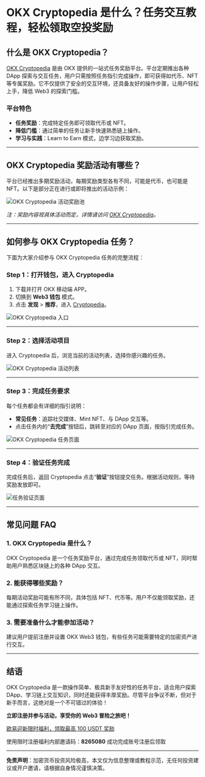 # OKX Cryptopedia 是什么？任务交互教程，轻松领取空投奖励



## 什么是 OKX Cryptopedia？

[OKX Cryptopedia](https://bit.ly/OKXe) 是由 OKX 提供的一站式任务奖励平台。平台定期推出各种 DApp 探索与交互任务，用户只需按照任务指引完成操作，即可获得如代币、NFT 等专属奖励。它不仅提供了安全的交互环境，还具备友好的操作步骤，让用户轻松上手，降低 Web3 的探索门槛。

### 平台特色
- **任务奖励**：完成特定任务即可领取代币或 NFT。
- **降低门槛**：通过简单的任务让新手快速熟悉链上操作。
- **学习与实践**：Learn to Earn 模式，边学习边获取奖励。

---

## OKX Cryptopedia 奖励活动有哪些？

平台已经推出多期奖励活动，每期奖励类型各有不同，可能是代币，也可能是 NFT。以下是部分正在进行或即将推出的活动示例：

![OKX Cryptopedia 活动奖励池](https://digitalyoming.com/wp-content/uploads/2023/11/OKX-Cryptopedia-tutorial-1.png)

*注：奖励内容视具体活动而定，详情请访问 [OKX Cryptopedia](https://bit.ly/OKXe)。*

---

## 如何参与 OKX Cryptopedia 任务？

下面为大家介绍参与 OKX Cryptopedia 任务的完整流程：

### **Step 1：打开钱包，进入 Cryptopedia**
1. 下载并打开 OKX 移动端 APP。
2. 切换到 **Web3 钱包** 模式。
3. 点击 **发现** > **推荐**，进入 [Cryptopedia](https://bit.ly/OKXe)。

![OKX Cryptopedia 入口](https://digitalyoming.com/wp-content/uploads/2023/11/OKX-Cryptopedia-tutorial-2.png)

---

### **Step 2：选择活动项目**
进入 Cryptopedia 后，浏览当前的活动列表，选择你感兴趣的任务。

![OKX Cryptopedia 活动列表](https://digitalyoming.com/wp-content/uploads/2023/11/OKX-Cryptopedia-tutorial-3.png)

---

### **Step 3：完成任务要求**
每个任务都会有详细的指引说明：
- **常见任务**：追踪社交媒体、Mint NFT、与 DApp 交互等。
- 点击任务内的“**去完成**”按钮后，跳转至对应的 DApp 页面，按指引完成任务。

![OKX Cryptopedia 任务页面](https://digitalyoming.com/wp-content/uploads/2023/11/OKX-Cryptopedia-tutorial-4.png)

---

### **Step 4：验证任务完成**
完成任务后，返回 Cryptopedia 点击“**验证**”按钮提交任务。根据活动规则，等待奖励发放即可。

![任务验证页面](https://digitalyoming.com/wp-content/uploads/2023/11/OKX-Cryptopedia-tutorial-5.png)

---

## 常见问题 FAQ

### **1. OKX Cryptopedia 是什么？**
OKX Cryptopedia 是一个任务奖励平台，通过完成任务领取代币或 NFT，同时帮助用户熟悉区块链上的各种 DApp 交互。

### **2. 能获得哪些奖励？**
每期活动奖励可能有所不同，具体包括 NFT、代币等。用户不仅能领取奖励，还能通过探索任务学习链上操作。

### **3. 需要准备什么才能参加活动？**
建议用户提前注册并设置 OKX Web3 钱包，有些任务可能需要特定的加密资产进行交互。

---

## 结语

OKX Cryptopedia 是一款操作简单、极具新手友好性的任务平台，适合用户探索 DApp、学习链上交互知识，同时还能获得丰厚奖励。尽管平台争议不断，但对于新手而言，这绝对是一个不可错过的体验！

**立即注册并参与活动，享受你的 Web3 冒险之旅吧！**

[欧易迎新限时福利，领取最高 100 USDT 奖励](https://bit.ly/OKXe)

使用限时注册福利内部邀请码：**8265080** 成功完成账号注册后领取

---

**免责声明**：加密货币投资风险极高，本文仅为信息整理或教程示范，无任何投资建议或开户邀请，请根据自身情况谨慎决策。
